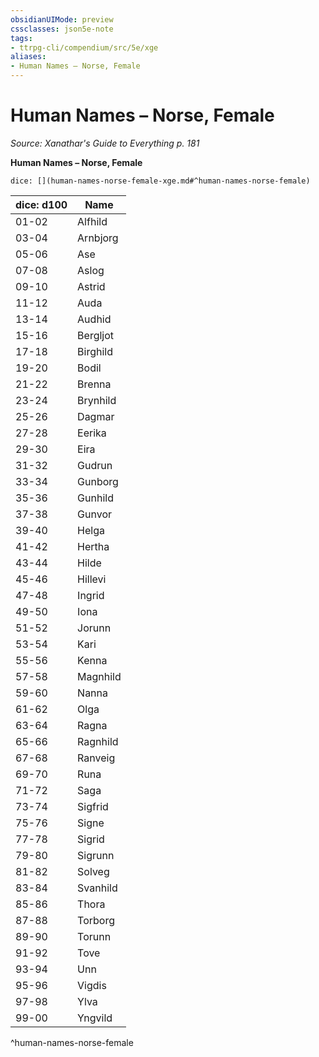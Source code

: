 ```yaml
---
obsidianUIMode: preview
cssclasses: json5e-note
tags:
- ttrpg-cli/compendium/src/5e/xge
aliases:
- Human Names – Norse, Female
---
```

# Human Names – Norse, Female
*Source: Xanathar's Guide to Everything p. 181* 

**Human Names – Norse, Female**

`dice: [](human-names-norse-female-xge.md#^human-names-norse-female)`

| dice: d100 | Name |
|------------|------|
| 01-02 | Alfhild |
| 03-04 | Arnbjorg |
| 05-06 | Ase |
| 07-08 | Aslog |
| 09-10 | Astrid |
| 11-12 | Auda |
| 13-14 | Audhid |
| 15-16 | Bergljot |
| 17-18 | Birghild |
| 19-20 | Bodil |
| 21-22 | Brenna |
| 23-24 | Brynhild |
| 25-26 | Dagmar |
| 27-28 | Eerika |
| 29-30 | Eira |
| 31-32 | Gudrun |
| 33-34 | Gunborg |
| 35-36 | Gunhild |
| 37-38 | Gunvor |
| 39-40 | Helga |
| 41-42 | Hertha |
| 43-44 | Hilde |
| 45-46 | Hillevi |
| 47-48 | Ingrid |
| 49-50 | Iona |
| 51-52 | Jorunn |
| 53-54 | Kari |
| 55-56 | Kenna |
| 57-58 | Magnhild |
| 59-60 | Nanna |
| 61-62 | Olga |
| 63-64 | Ragna |
| 65-66 | Ragnhild |
| 67-68 | Ranveig |
| 69-70 | Runa |
| 71-72 | Saga |
| 73-74 | Sigfrid |
| 75-76 | Signe |
| 77-78 | Sigrid |
| 79-80 | Sigrunn |
| 81-82 | Solveg |
| 83-84 | Svanhild |
| 85-86 | Thora |
| 87-88 | Torborg |
| 89-90 | Torunn |
| 91-92 | Tove |
| 93-94 | Unn |
| 95-96 | Vigdis |
| 97-98 | Ylva |
| 99-00 | Yngvild |
^human-names-norse-female